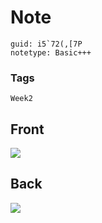 # Note
```
guid: i5`72(,[7P
notetype: Basic+++
```

### Tags
```
Week2
```

## Front
<img src="paste-567f7b7907628b58372fccfa5a10b9a601ef0de0.jpg">

## Back
<img src="paste-b10ef1bb36e38f8e38275eaaa9a1ecfce3d9a4b7.jpg">
